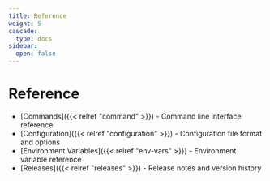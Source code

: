 ```yaml
---
title: Reference
weight: 5
cascade:
  type: docs
sidebar:
  open: false
---
```


# Reference

- [Commands]({{< relref "command" >}}) - Command line interface reference
- [Configuration]({{< relref "configuration" >}}) - Configuration file format and options
- [Environment Variables]({{< relref "env-vars" >}}) - Environment variable reference
- [Releases]({{< relref "releases" >}}) - Release notes and version history